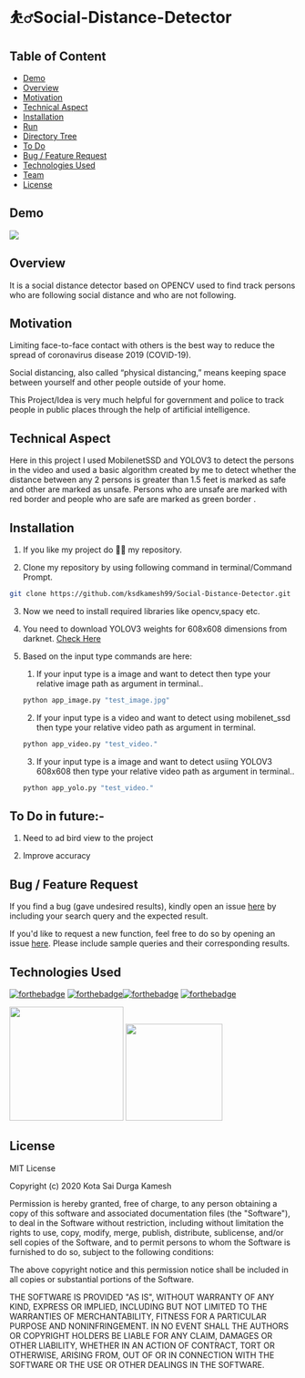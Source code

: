 # ⛹️‍♂️Social-Distance-Detector

## Table of Content
  * [Demo](#demo)
  * [Overview](#overview)
  * [Motivation](#motivation)
  * [Technical Aspect](#technical-aspect)
  * [Installation](#installation)
  * [Run](#run)
  * [Directory Tree](#directory-tree)
  * [To Do](#to-do)
  * [Bug / Feature Request](#bug---feature-request)
  * [Technologies Used](#technologies-used)
  * [Team](#team)
  * [License](#license)


## Demo
![](demo.gif)

## Overview
It is a social distance detector based on OPENCV  used to find track persons who are following social distance and who are not following.  

## Motivation
Limiting face-to-face contact with others is the best way to reduce the spread of coronavirus disease 2019 (COVID-19).

Social distancing, also called “physical distancing,” means keeping space between yourself and other people outside of your home.

This Project/Idea is very much helpful for government and police to track people in public places through the help of artificial intelligence.

## Technical Aspect

Here in this project I used MobilenetSSD and YOLOV3 to detect the persons in the video and used a basic algorithm created by me to detect whether the distance between any 2 persons is greater than 1.5 feet is marked as safe and other are marked as unsafe. Persons who are unsafe are marked with red border and people who are safe are marked as green border .  

## Installation
1. If you like my project do 🌟🌟 my repository.

2. Clone my repository by using following command in terminal/Command Prompt.

```sh
git clone https://github.com/ksdkamesh99/Social-Distance-Detector.git
```

3. Now we need to install required libraries like opencv,spacy etc.  

4. You need to download YOLOV3 weights for 608x608 dimensions from darknet. [Check Here](https://pjreddie.com/media/files/yolov3.weights)

5. Based on the input type commands are here:
    1. If your input type is a image and want to detect then type your relative image path as argument in terminal..
    ```sh
    python app_image.py "test_image.jpg"
    ```
    2. If your input type is a video and want to detect using mobilenet_ssd then type your relative video path as argument in terminal.
    ```sh
    python app_video.py "test_video."
    ```
    3. If your input type is a image and want to detect usiing YOLOV3 608x608 then type your relative video path as argument in terminal..
    ```sh
    python app_yolo.py "test_video."
    ```    
## To Do in future:-

1. Need to ad bird view to the project

2. Improve accuracy

## Bug / Feature Request
If you find a bug (gave undesired results), kindly open an issue [here](https://github.com/ksdkamesh99/Social-Distance-Detector/issues/new/) by including your search query and the expected result.

If you'd like to request a new function, feel free to do so by opening an issue [here](https://github.com/ksdkamesh99/Social-Distance-Detector/issues/new/choose). Please include sample queries and their corresponding results.

## Technologies Used

[![forthebadge](https://forthebadge.com/images/badges/built-with-love.svg)](https://forthebadge.com)
[![forthebadge](https://forthebadge.com/images/badges/made-with-python.svg)](https://forthebadge.com)[![forthebadge](https://forthebadge.com/images/badges/its-not-a-lie-if-you-believe-it.svg)](https://forthebadge.com)
[![forthebadge](https://forthebadge.com/images/badges/built-by-developers.svg)](https://forthebadge.com)

[<img target="_blank" src="https://pjreddie.com/media/image/yologo_2.png" width=200>](https://pjreddie.com/darknet/yolo/) [<img target="_blank" src="https://opencv-python-tutroals.readthedocs.io/en/latest/_static/opencv-logo-white.png" width=170>](https://opencv-python-tutroals.readthedocs.io/en/latest/)



## License

MIT License

Copyright (c) 2020 Kota Sai Durga Kamesh

Permission is hereby granted, free of charge, to any person obtaining a copy
of this software and associated documentation files (the "Software"), to deal
in the Software without restriction, including without limitation the rights
to use, copy, modify, merge, publish, distribute, sublicense, and/or sell
copies of the Software, and to permit persons to whom the Software is
furnished to do so, subject to the following conditions:

The above copyright notice and this permission notice shall be included in all
copies or substantial portions of the Software.

THE SOFTWARE IS PROVIDED "AS IS", WITHOUT WARRANTY OF ANY KIND, EXPRESS OR
IMPLIED, INCLUDING BUT NOT LIMITED TO THE WARRANTIES OF MERCHANTABILITY,
FITNESS FOR A PARTICULAR PURPOSE AND NONINFRINGEMENT. IN NO EVENT SHALL THE
AUTHORS OR COPYRIGHT HOLDERS BE LIABLE FOR ANY CLAIM, DAMAGES OR OTHER
LIABILITY, WHETHER IN AN ACTION OF CONTRACT, TORT OR OTHERWISE, ARISING FROM,
OUT OF OR IN CONNECTION WITH THE SOFTWARE OR THE USE OR OTHER DEALINGS IN THE
SOFTWARE.
